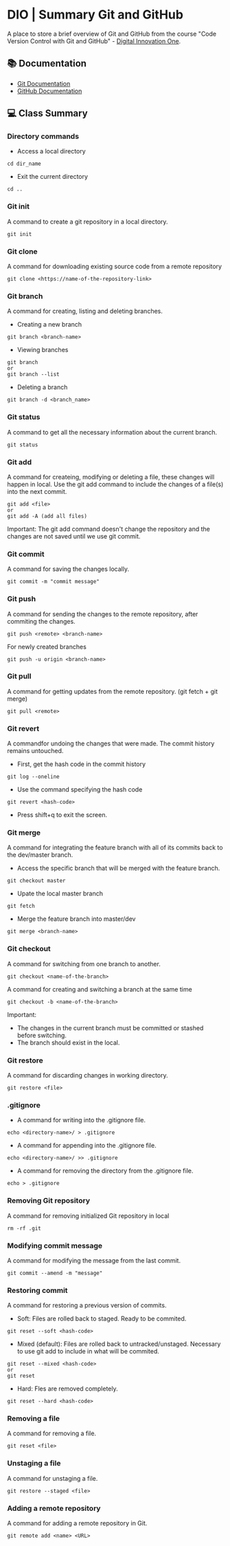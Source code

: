 
# DIO | Summary Git and GitHub

A place to store a brief overview of Git and GitHub from the course "Code Version Control with Git and GitHub" - [Digital Innovation One](https://www.dio.me/).

## 📚 Documentation
- [Git Documentation](https://git-scm.com/doc)
- [GitHub Documentation](https://docs.github.com/)

## 💻 Class Summary

### Directory commands
- Access a local directory
```
cd dir_name
```
- Exit the current directory
```
cd ..
```
### Git init
A command to create a git repository in a local directory.
```
git init
```
### Git clone
A command for downloading existing source code from a remote repository
```
git clone <https://name-of-the-repository-link>
```
### Git branch
A command for creating, listing and deleting branches.
- Creating a new branch
```
git branch <branch-name>
```
- Viewing branches
```
git branch
or
git branch --list
```
- Deleting a branch
```
git branch -d <branch_name>
```
### Git status
A command to get all the necessary information about the current branch.
```
git status
```
### Git add
A command for createing, modifying or deleting a file, these changes will happen in local.  Use the git add command to include the changes of a file(s) into the next commit. 
```
git add <file>
or
git add -A (add all files)
```
Important: The git add command doesn't change the repository and the changes are not saved until we use git commit.
### Git commit
A command for saving the changes locally. 
```
git commit -m "commit message"
```
### Git push
A command for sending the changes to the remote repository, after commiting the changes.
```
git push <remote> <branch-name>
``` 
For newly created branches
```
git push -u origin <branch-name>
```
### Git pull
A command for getting updates from the remote repository. (git fetch + git merge)
```
git pull <remote>
```
### Git revert
A commandfor undoing the changes that were made. The commit history remains untouched. 
- First, get the hash code in the commit history
```
git log --oneline
```
- Use the command specifying the hash code
```
git revert <hash-code>
```
- Press shift+q to exit the screen.
### Git merge
A command for integrating the feature branch with all of its commits back to the dev/master branch.
- Access the specific branch that will be merged with the feature branch.
```
git checkout master
```
- Upate the local master branch
```
git fetch
```
- Merge the feature branch into master/dev
```
git merge <branch-name>
```
### Git checkout
A command for switching from one branch to another.
```
git checkout <name-of-the-branch>
```
A command for creating and switching a branch at the same time
```
git checkout -b <name-of-the-branch>
```
Important:
- The changes in the current branch must be committed or stashed before switching.
- The branch should exist in the local.
### Git restore
A command for discarding changes in working directory.
```
git restore <file>
```
### .gitignore
- A command for writing into the .gitignore file.
```
echo <directory-name>/ > .gitignore
```
- A command for appending into the .gitignore file.
```
echo <directory-name>/ >> .gitignore
```
- A command for removing the directory from the .gitignore file.
```
echo > .gitignore
```
### Removing Git repository
A command for removing initialized Git repository in local
```
rm -rf .git
```
### Modifying commit message
A command for modifying the message from the last commit.
```
git commit --amend -m "message"
```
### Restoring commit
A command for restoring a previous version of commits.
- Soft: Files are rolled back to staged. Ready to be commited.
```
git reset --soft <hash-code>
```
- Mixed (default): Files are rolled back to untracked/unstaged. Necessary to use git add to include in  what will be commited.
```
git reset --mixed <hash-code>
or
git reset
```
- Hard: Fles are removed completely.
```
git reset --hard <hash-code>
```
### Removing a file
A command for removing a file.
```
git reset <file>
```
### Unstaging a file
A command for unstaging a file.
```
git restore --staged <file>
```
### Adding a remote repository
A command for adding a remote repository in Git.
```
git remote add <name> <URL>
```
